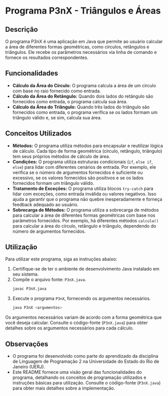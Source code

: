 # Programa P3nX - Triângulos e Áreas

## Descrição

O programa P3nX é uma aplicação em Java que permite ao usuário calcular a área de diferentes formas geométricas, como círculos, retângulos e triângulos. Ele recebe os parâmetros necessários via linha de comando e fornece os resultados correspondentes.

## Funcionalidades

- **Cálculo da Área do Círculo:** O programa calcula a área de um círculo com base no raio fornecido como entrada.
- **Cálculo da Área do Retângulo:** Quando dois lados do retângulo são fornecidos como entrada, o programa calcula sua área.
- **Cálculo da Área do Triângulo:** Quando três lados do triângulo são fornecidos como entrada, o programa verifica se os lados formam um triângulo válido e, se sim, calcula sua área.

## Conceitos Utilizados

- **Métodos:** O programa utiliza métodos para encapsular e reutilizar lógica de cálculo. Cada tipo de forma geométrica (círculo, retângulo, triângulo) tem seus próprios métodos de cálculo de área.
- **Condições:** O programa utiliza estruturas condicionais (`if`, `else if`, `else`) para lidar com diferentes cenários de entrada. Por exemplo, ele verifica se o número de argumentos fornecidos é suficiente ou excessivo, se os valores fornecidos são positivos e se os lados fornecidos formam um triângulo válido.
- **Tratamento de Exceções:** O programa utiliza blocos `try-catch` para lidar com exceções, como entrada inválida ou valores negativos. Isso ajuda a garantir que o programa não quebre inesperadamente e forneça feedback adequado ao usuário.
- **Sobrecarga de Métodos:** O programa utiliza a sobrecarga de métodos para calcular a área de diferentes formas geométricas com base nos parâmetros fornecidos. Por exemplo, há diferentes métodos `calcula()` para calcular a área do círculo, retângulo e triângulo, dependendo do número de argumentos fornecidos.

## Utilização

Para utilizar este programa, siga as instruções abaixo:

1. Certifique-se de ter o ambiente de desenvolvimento Java instalado em seu sistema.
2. Compile o arquivo fonte: `P3nX.java`.
   ```bash
   javac P3nX.java
   ```
3. Execute o programa `P3nX`, fornecendo os argumentos necessários.
   ```bash
   java P3nX <argumentos>
   ```

Os argumentos necessários variam de acordo com a forma geométrica que você deseja calcular. Consulte o código-fonte (`P3nX.java`) para obter detalhes sobre os argumentos necessários para cada cálculo.

## Observações

- O programa foi desenvolvido como parte do aprendizado da disciplina de Linguagem de Programação 2 na Universidade do Estado do Rio de Janeiro (UERJ).
- Este README fornece uma visão geral das funcionalidades do programa, detalhando os conceitos de programação utilizados e instruções básicas para utilização. Consulte o código-fonte (`P3nX.java`) para obter mais detalhes sobre a implementação.
